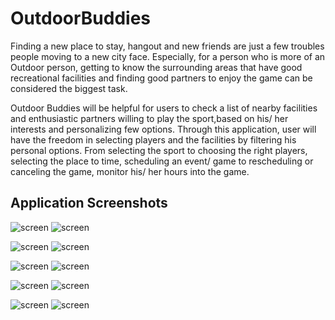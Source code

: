 # OutdoorBuddies
Finding a new place to stay, hangout and new friends are just a few troubles people moving to a new city face. Especially, for a person who is more of an Outdoor person, getting to know the surrounding areas that have good recreational facilities and finding good partners to enjoy the game can be considered the biggest task. 

Outdoor Buddies will be helpful for users to check a list of nearby facilities and enthusiastic partners willing to play the sport,based on his/ her interests and personalizing few options. Through this application, user will have the freedom in selecting players and the facilities by filtering his personal options. From selecting the sport to choosing the right players, selecting the place to time, scheduling an event/ game to rescheduling or canceling the game, monitor his/ her hours into the game. 


## Application Screenshots

![screen](Screenshots/login.PNG?raw=true "Login")         ![screen](Screenshots/register.PNG?raw=true "Register")

![screen](Screenshots/home.PNG?raw=true "Home")           ![screen](Screenshots/aboutapp.PNG?raw=true "About App")

![screen](Screenshots/profile.PNG?raw=true "Profile")     ![screen](Screenshots/maps.PNG?raw=true "Map")

![screen](Screenshots/maps_select.PNG?raw=true "Map")     ![screen](Screenshots/search.PNG?raw=true "Search")

![screen](Screenshots/date.PNG?raw=true "Date")           ![screen](Screenshots/time.PNG?raw=true "Time")
